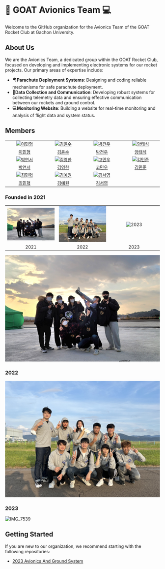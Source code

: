 # 🚀 GOAT Avionics Team 💻
Welcome to the GitHub organization for the Avionics Team of the GOAT Rocket Club at Gachon University. 

## About Us

We are the Avionics Team, a dedicated group within the GOAT Rocket Club, focused on developing and implementing electronic systems for our rocket projects. Our primary areas of expertise include:

- 🪂**Parachute Deployment Systems**: Designing and coding reliable mechanisms for safe parachute deployment.
- 📡**Data Collection and Communication**: Developing robust systems for collecting telemetry data and ensuring effective communication between our rockets and ground control.
- 💻**Monitoring Website**: Building a website for real-time monitoring and analysis of flight data and system status.

## Members
<table>
  <tr>
    <td align="center" width="150px">
      <a href="https://github.com/agtmwebtoon" target="_blank">
        <img src="https://github.com/agtmwebtoon.png?size=230" alt="이민형" />
      </a>
    </td>
    <td align="center" width="150px">
      <a href="https://github.com/doondu" target="_blank">
        <img src="https://github.com/doondu.png?size=230" alt="김윤수" />
      </a>
    </td>
    <td align="center" width="150px">
      <a href="https://github.com/chaos1231107" target="_blank">
        <img src="https://github.com/chaos1231107.png?size=230" alt="박건우" />
      </a>
    </td>
    <td align="center" width="150px">
      <a href="https://github.com/taeseokyang" target="_blank">
        <img src="https://github.com/taeseokyang.png?size=230" alt="양태석" />
      </a>
    </td>
  </tr>
    <tr>
   <td align="center">
      <a href="https://github.com/agtmwebtoon" target="_blank">
        이민형
      </a>
    </td>
   <td align="center">
      <a href="https://github.com/doondu" target="_blank">
        김윤수
      </a>
    </td>
   <td align="center">
      <a href="https://github.com/chaos1231107" target="_blank">
        박건우
      </a>
    </td>
   <td align="center">
      <a href="https://github.com/taeseokyang" target="_blank">
        양태석
      </a>
    </td>
  </tr>
    <tr>
    <td align="center" width="150px">
      <a href="https://github.com/ys0819" target="_blank">
        <img src="https://github.com/ys0819.png?size=230" alt="박연서" />
      </a>
    </td>
    <td align="center" width="150px">
      <a href="https://github.com/measaverb" target="_blank">
        <img src="https://github.com/measaverb.png?size=230" alt="김영한" />
      </a>
    </td>
    <td align="center" width="150px">
      <a href="https://github.com/Kominwoo02" target="_blank">
        <img src="https://github.com/Kominwoo02.png?size=230" alt="고민우" />
      </a>
    </td>
    <td align="center" width="150px">
      <a href="https://github.com/mj051231" target="_blank">
        <img src="https://github.com/mj051231.png?size=230" alt="김민준" />
      </a>
    </td>
  </tr>
    <tr>
   <td align="center">
      <a href="https://github.com/ys0819" target="_blank">
        박연서
      </a>
    </td>
   <td align="center">
      <a href="https://github.com/measaverb" target="_blank">
        김영한
      </a>
    </td>
   <td align="center">
      <a href="https://github.com/Kominwoo02" target="_blank">
        고민우
      </a>
    </td>
   <td align="center">
      <a href="https://github.com/mj051231" target="_blank">
        김민준
      </a>
    </td>
  </tr>
   <tr>
    <td align="center" width="150px">
      <a href="https://github.com/mj051231" target="_blank">
        <img src="https://github.com/mj051231.png?size=230" alt="최민혁" />
      </a>
    </td>
    <td align="center" width="150px">
      <a href="https://github.com/yewonkimmm" target="_blank">
        <img src="https://github.com/yewonkimmm.png?size=230" alt="김예원" />
      </a>
    </td>
    <td align="center" width="150px">
      <a href="https://github.com/Westzer00" target="_blank">
        <img src="https://github.com/Westzer00.png?size=230" alt="김서영" />
      </a>
    </td>
  </tr>
    <tr>
   <td align="center">
      <a href="https://github.com/mj051231" target="_blank">
        최민혁
      </a>
    </td>
   <td align="center">
      <a href="https://github.com/yewonkimmm" target="_blank">
        김예원
      </a>
    </td>
   <td align="center">
      <a href="https://github.com/Westzer00" target="_blank">
        김서영
      </a>
    </td>
  </tr>
</table>

### Founded in 2021

<table>
  <tr>
    <td align="center" width="200px">
        <img src="https://github.com/AvionicsOfGOAT/Document/blob/main/image/2021.jpg?size=230" alt="2021" />
    </td>
    <td align="center" width="200px">
        <img src="https://github.com/AvionicsOfGOAT/Document/blob/main/image/2022.jpg?size=230" alt="2022" />
    </td>
    <td align="center" width="200px">
        <img src="https://github.com/AvionicsOfGOAT/.github/assets/136783693/6ffd4645-619d-443a-be9d-a19f6c9b249f?size=230" alt="2023" />
    </td>
  </tr>
    <tr>
   <td align="center">
      2021
    </td>
   <td align="center">
     2022
    </td>
   <td align="center">
      2023
    </td>
</table>

![Description of Image](https://github.com/AvionicsOfGOAT/Document/blob/main/image/2021.jpg)

### 2022
![Description of Image](https://github.com/AvionicsOfGOAT/Document/blob/main/image/2022.jpg)

### 2023
![IMG_7539]()


## Getting Started

If you are new to our organization, we recommend starting with the following repositories:

- [2023 Avionics And Ground System](https://github.com/AvionicsOfGOAT/2023-avionics-and-ground-system)

